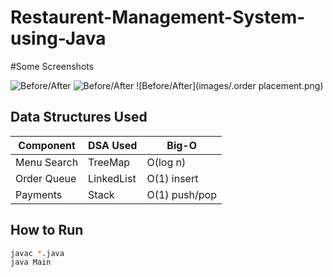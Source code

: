 # Restaurent-Management-System-using-Java

#Some Screenshots

![Before/After](images/.mainmenu.png)
![Before/After](images/.foodmain.png)
![Before/After](images/.order placement.png)

## Data Structures Used
| Component       | DSA Used      | Big-O       |
|----------------|---------------|-------------|
| Menu Search    | TreeMap       | O(log n)    |
| Order Queue    | LinkedList    | O(1) insert |
| Payments       | Stack         | O(1) push/pop |

## How to Run
```bash
javac *.java
java Main
